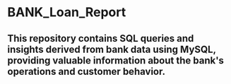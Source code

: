 # BANK_Loan_Report
## This repository contains SQL queries and insights derived from bank data using MySQL, providing valuable information about the bank's operations and customer behavior.

